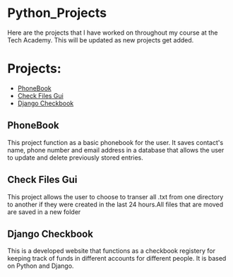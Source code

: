 # Python_Projects
Here are the projects that I have worked on throughout my course at the Tech Academy. This will be updated as new projects get added.

<h1> Projects: </h1>
  <ul>
    <li><a href='https://github.com/micah734/Python_Projects/tree/main/Phonebook'>PhoneBook</a></li>
    <li><a href='https://github.com/micah734/Python_Projects/tree/main/Challenges/gui'>Check Files Gui</a></li>
    <li><a href='https://github.com/micah734/Python_Projects/tree/main/Django_Checkbook'>Django Checkbook</a></li>
   </ul>
  
 <h2>PhoneBook</h2>
 <p> This project function as a basic phonebook for the user. It saves contact's name, phone number and email address in a database that allows the user to update and delete previously stored entries.</p>
 
 <h2>Check Files Gui</h2>
 <p>This project allows the user to choose to transer all .txt from one directory to another if they were created in the last 24 hours.All files that are moved are saved in a new folder</p>
 
 
 <h2>Django Checkbook</h2>
 <p>This is a developed website that functions as a checkbook registery for keeping track of funds in different accounts for different people. It is based on Python and Django.</p>
